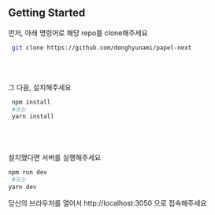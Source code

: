 ## Getting Started

먼저, 아래 명령어로 해당 repo를 clone해주세요
<br>     

```bash
 git clone https://github.com/donghyunami/papel-next
```

<br><br>

그 다음, 설치해주세요
<br>  
```bash
 npm install 
 #또는 
 yarn install
```

<br><br>  
설치했다면 서버를 실행해주세요
<br>  
```bash
npm run dev
 #또는
yarn dev
```  

당신의 브라우저를 열어서  http://localhost:3050 으로 접속해주세요

